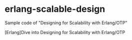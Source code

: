 # erlang-scalable-design

Sample code of "Designing for Scalability with Erlang/OTP"

[Erlang]Dive into Designing for Scalability with Erlang/OTP
